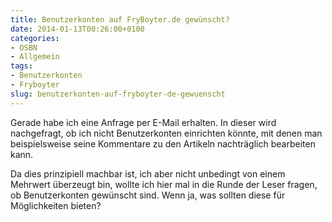 ```yaml
---
title: Benutzerkonten auf FryBoyter.de gewünscht?
date: 2014-01-13T00:26:00+0100
categories:
- OSBN
- Allgemein
tags:
- Benutzerkonten
- Fryboyter
slug: benutzerkonten-auf-fryboyter-de-gewuenscht
---
```

Gerade habe ich eine Anfrage per E-Mail erhalten. In dieser wird nachgefragt, ob ich nicht Benutzerkonten einrichten könnte, mit denen man beispielsweise seine Kommentare zu den Artikeln nachträglich bearbeiten kann.

Da dies prinzipiell machbar ist, ich aber nicht unbedingt von einem Mehrwert überzeugt bin, wollte ich hier mal in die Runde der Leser fragen, ob Benutzerkonten gewünscht sind. Wenn ja, was sollten diese für Möglichkeiten bieten?